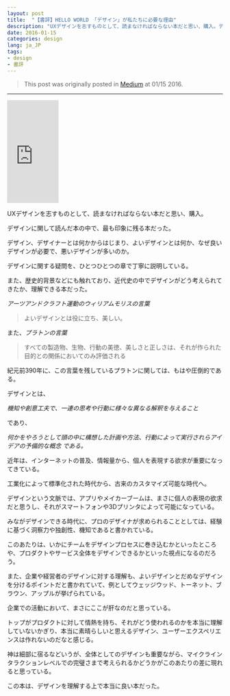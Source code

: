 ```yaml
---
layout: post
title:  "【書評】HELLO WORLD 「デザイン」が私たちに必要な理由"
description: "UXデザインを志すものとして、読まなければならない本だと思い、購入。デザインに関して読んだ本の中で、最も印象に残る本だった。デザイン、デザイナーとは何かからはじまり、よいデザインとは何か、なぜ良いデザインが必要で、悪いデザインが多いのか。"
date: 2016-01-15
categories: design
lang: ja_JP
tags:
- design
- 書評
---
```


> This post was originally posted in [Medium](https://medium.com/@masamichiueta/書評-hello-world-デザイン-が私たちに必要な理由-756de750e52a#.wv28nmigo) at 01/15 2016.

---

<iframe src="http://rcm-fe.amazon-adsystem.com/e/cm?lt1=_blank&bc1=000000&IS2=1&bg1=FFFFFF&fc1=000000&lc1=0000FF&t=maasaamiichii-22&o=9&p=8&l=as4&m=amazon&f=ifr&ref=ss_til&asins=4845913097" style="width:120px;height:240px;" scrolling="no" marginwidth="0" marginheight="0" frameborder="0"></iframe>


UXデザインを志すものとして、読まなければならない本だと思い、購入。

デザインに関して読んだ本の中で、最も印象に残る本だった。

デザイン、デザイナーとは何かからはじまり、よいデザインとは何か、なぜ良いデザインが必要で、悪いデザインが多いのか。

デザインに関する疑問を、ひとつひとつの章で丁寧に説明している。

また、歴史的背景などにも触れており、近代史の中でデザインがどう考えられてきたか、理解できる本だった。

*アーツアンドクラフト運動のウィリアムモリスの言葉*

> よいデザインとは役に立ち、美しい。

また、*プラトンの言葉*
>すべての製造物、生物、行動の美徳、美しさと正しさは、それが作られた目的との関係においてのみ評価される

紀元前390年に、この言葉を残しているプラトンに関しては、もはや圧倒的である。

デザインとは、

*機知や創意工夫で、一連の思考や行動に様々な異なる解釈を与えること*

であり、

*何かをやろうとして頭の中に構想した計画や方法、行動によって実行されらアイデアの予備的な概念
である。*

近年は、インターネットの普及、情報量から、個人を表現する欲求が重要になってきている。

工業化によって標準化された時代から、古来のカスタマイズ可能な時代へ。

デザインという文脈では、アプリやメイカーブームは、まさに個人の表現の欲求だと思うし、それがスマートフォンや3Dプリンタによって可能になっている。

みながデザインできる時代に、プロのデザイナが求められることとしては、経験に基づく洞察力や独創性、機知であると書かれている。

このあたりは、いかにチームをデザインプロセスに巻き込むかといったところや、プロダクトやサービス全体をデザインできるかといった視点になるのだろう。

また、企業や経営者のデザインに対する理解も、よいデザインとだめなデザインを分けるポイントだと書かれていて、例としてウェッジウッド、トーネット、ブラウン、アップルが挙げられている。

企業での活動において、まさにここが肝なのだと思っている。

トップがプロダクトに対して情熱を持ち、それがどう使われるのかを本当に理解していないかぎり、本当に素晴らしいと思えるデザイン、ユーザーエクスペリエンスは作れないのだなと感じる。

神は細部に宿るなどいうが、全体としてのデザインも重要ながら、マイクラインタラクションレベルでの完璧さまで考えられるかどうかがこのあたりの差に現れると思っている。

この本は、デザインを理解する上で本当に良い本だった。
